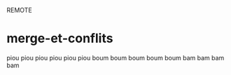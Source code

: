 REMOTE
# merge-et-conflits
piou piou piou piou piou piou 
boum boum boum boum boum
bam bam bam bam                                                               
